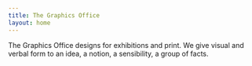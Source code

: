 ```yaml
---
title: The Graphics Office
layout: home
---
```

The Graphics Office designs for exhibitions and print.
We give visual and verbal form to an idea, a notion, a sensibility, a group of facts.
